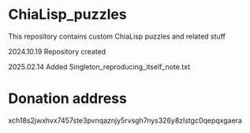 # ChiaLisp_puzzles
 This repository contains custom ChiaLisp puzzles and related stuff


2024.10.19 Repository created

2025.02.14 Added Singleton_reproducing_itself_note.txt




# Donation address

xch18s2jwxhvx7457ste3pvnqaznjy5rvsgh7nys326y8zlstgc0qepqxgaera
